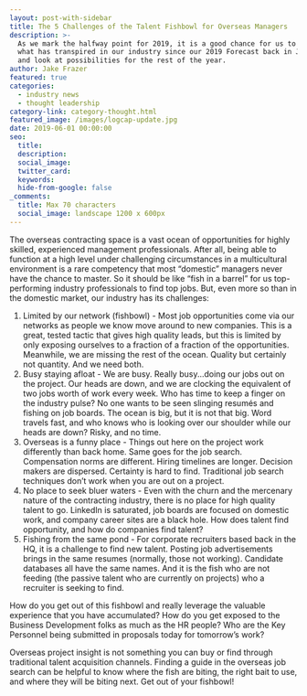 ```yaml
---
layout: post-with-sidebar
title: The 5 Challenges of the Talent Fishbowl for Overseas Managers
description: >-
  As we mark the halfway point for 2019, it is a good chance for us to recap
  what has transpired in our industry since our 2019 Forecast back in January
  and look at possibilities for the rest of the year.
author: Jake Frazer
featured: true
categories:
  - industry news
  - thought leadership
category-link: category-thought.html
featured_image: /images/logcap-update.jpg
date: 2019-06-01 00:00:00
seo:
  title:
  description:
  social_image:
  twitter_card:
  keywords:
  hide-from-google: false
_comments:
  title: Max 70 characters
  social_image: landscape 1200 x 600px
---
```

The overseas contracting space is a vast ocean of opportunities for highly skilled, experienced management professionals. After all, being able to function at a high level under challenging circumstances in a multicultural environment is a rare competency that most “domestic” managers never have the chance to master. So it should be like “fish in a barrel” for us top-performing industry professionals to find top jobs. But, even more so than in the domestic market, our industry has its challenges:

1. Limited by our network (fishbowl) - Most job opportunities come via our networks as people we know move around to new companies. This is a great, tested tactic that gives high quality leads, but this is limited by only exposing ourselves to a fraction of a fraction of the opportunities. Meanwhile, we are missing the rest of the ocean. Quality but certainly not quantity. And we need both. &nbsp;&nbsp;
2. Busy staying afloat - We are busy. Really busy...doing our jobs out on the project. Our heads are down, and we are clocking the equivalent of two jobs worth of work every week. Who has time to keep a finger on the industry pulse? No one wants to be seen slinging resumés and fishing on job boards. The ocean is big, but it is not that big. Word travels fast, and who knows who is looking over our shoulder while our heads are down? Risky, and no time. &nbsp;&nbsp;&nbsp;
3. Overseas is a funny place - Things out here on the project work differently than back home. Same goes for the job search. Compensation norms are different. Hiring timelines are longer. Decision makers are dispersed. Certainty is hard to find. Traditional job search techniques don’t work when you are out on a project. &nbsp;&nbsp;
4. No place to seek bluer waters - Even with the churn and the mercenary nature of the contracting industry, there is no place for high quality talent to go. LinkedIn is saturated, job boards are focused on domestic work, and company career sites are a black hole. How does talent find opportunity, and how do companies find talent? &nbsp;
5. Fishing from the same pond - For corporate recruiters based back in the HQ, it is a challenge to find new talent. Posting job advertisements brings in the same resumes (normally, those not working). Candidate databases all have the same names. And it is the fish who are not feeding (the passive talent who are currently on projects) who a recruiter is seeking to find. &nbsp; &nbsp; &nbsp;&nbsp;&nbsp;

How do you get out of this fishbowl and really leverage the valuable experience that you have accumulated? How do you get exposed to the Business Development folks as much as the HR people? Who are the Key Personnel being submitted in proposals today for tomorrow’s work? &nbsp;&nbsp;&nbsp;

Overseas project insight is not something you can buy or find through traditional talent acquisition channels. Finding a guide in the overseas job search can be helpful to know where the fish are biting, the right bait to use, and where they will be biting next. Get out of your fishbowl! &nbsp;&nbsp;
